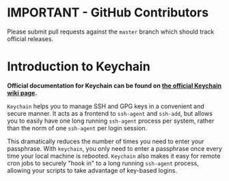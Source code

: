 IMPORTANT - GitHub Contributors
===============================

Please submit pull requests against the `master` branch which should track official
releases.

Introduction to Keychain
========================

**Official documentation for Keychain can be found on [the official Keychain
wiki page](http://www.funtoo.org/Keychain).**

`Keychain` helps you to manage SSH and GPG keys in a convenient and secure
manner. It acts as a frontend to `ssh-agent` and `ssh-add`, but allows you
to easily have one long running `ssh-agent` process per system, rather than
the norm of one `ssh-agent` per login session. 

This dramatically reduces the number of times you need to enter your
passphrase. With `keychain`, you only need to enter a passphrase once every
time your local machine is rebooted. `Keychain` also makes it easy for remote
cron jobs to securely "hook in" to a long running `ssh-agent` process,
allowing your scripts to take advantage of key-based logins.


